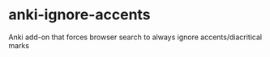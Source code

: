 # anki-ignore-accents
Anki add-on that forces browser search to always ignore accents/diacritical marks
